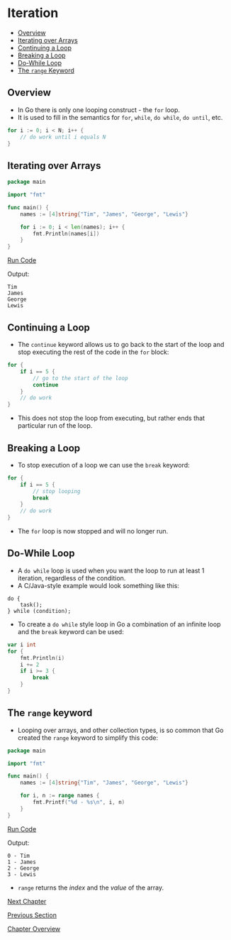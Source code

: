 # Iteration

- [Overview](#overview)
- [Iterating over Arrays](#iterating-over-arrays)
- [Continuing a Loop](#continuing-a-loop)
- [Breaking a Loop](#breaking-a-loop)
- [Do-While Loop](#do-while-loop)
- [The `range` Keyword](#the-range-keyword)

## Overview

- In Go there is only one looping construct - the `for` loop.
- It is used to fill in the semantics for `for`, `while`, `do while`, `do until`, etc.

```go
for i := 0; i < N; i++ {
    // do work until i equals N
}
```

## Iterating over Arrays

```go
package main

import "fmt"

func main() {
	names := [4]string{"Tim", "James", "George", "Lewis"}

	for i := 0; i < len(names); i++ {
		fmt.Println(names[i])
	}
}
```

[Run Code](https://play.golang.org/p/z5BXjMRUkYZ)

Output:

```
Tim
James
George
Lewis
```

## Continuing a Loop

- The `continue` keyword allows us to go back to the start of the loop and stop executing the rest of the code in the
  `for` block:

```go
for {
    if i == 5 {
        // go to the start of the loop
        continue
    }
    // do work
}
```

- This does not stop the loop from executing, but rather ends that particular run of the loop.

## Breaking a Loop

- To stop execution of a loop we can use the `break` keyword:

```go
for {
    if i == 5 {
        // stop looping
        break
    }
    // do work
}
```

- The `for` loop is now stopped and will no longer run.

## Do-While Loop

- A `do while` loop is used when you want the loop to run at least 1 iteration, regardless of the condition.
- A C/Java-style example would look something like this:

```
do {
	task();
} while (condition);
```

- To create a `do while` style loop in Go a combination of an infinite loop and the `break` keyword can be used:

```go
var i int
for {
    fmt.Println(i)
    i += 2
    if i >= 3 {
        break
    }
}
```

## The `range` keyword

- Looping over arrays, and other collection types, is so common that Go created the `range` keyword to simplify this
  code:

```go
package main

import "fmt"

func main() {
	names := [4]string{"Tim", "James", "George", "Lewis"}

	for i, n := range names {
		fmt.Printf("%d - %s\n", i, n)
	}
}
```

[Run Code](https://play.golang.org/p/Ey3XUUQkPDj)

Output:

```
0 - Tim
1 - James
2 - George
3 - Lewis
```

- `range` returns the _index_ and the _value_ of the array.

[Next Chapter](../04-slices/README.md)

[Previous Section](01-arrays.md)

[Chapter Overview](README.md)

